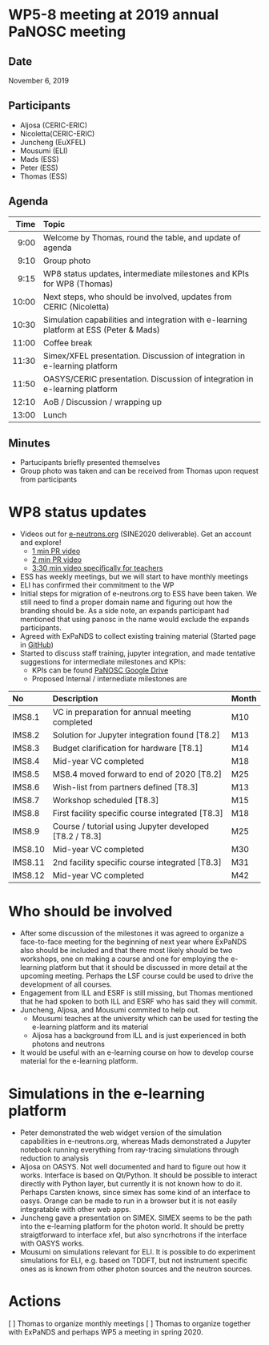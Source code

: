 WP5-8 meeting at 2019 annual PaNOSC meeting
===========================================

Date
----
November 6, 2019


Participants
------------
* Aljosa (CERIC-ERIC) 
* Nicoletta(CERIC-ERIC)
* Juncheng (EuXFEL)
* Mousumi (ELI)
* Mads  (ESS)
* Peter (ESS)
* Thomas (ESS)

Agenda
------

| Time | Topic |
|------:| :----|
|  9:00 | Welcome by Thomas, round the table, and update of agenda |
|  9:10 | Group photo |
|  9:15 | WP8 status updates, intermediate milestones and KPIs for WP8 (Thomas)
| 10:00 | Next steps, who should be involved, updates from CERIC (Nicoletta) |
| 10:30 | Simulation capabilities and integration with e-learning platform at ESS (Peter & Mads) |
| 11:00 | Coffee break | 
| 11:30 | Simex/XFEL presentation. Discussion of integration in e-learning platform |
| 11:50 | OASYS/CERIC presentation. Discussion of integration in e-learning platform  |
| 12:10 | AoB / Discussion / wrapping up
| 13:00 | Lunch |



Minutes
-------
* Partucipants briefly presented themselves
* Group photo was taken and can be received from Thomas upon request from participants

WP8 status updates
==================
* Videos out for [e-neutrons.org](e-neutrons.org) (SINE2020 deliverable). Get an account and explore! 
   * [1 min PR video](https://www.youtube.com/watch?v=F0AEQBBbMgo&feature=youtu.be)
   * [2 min PR video](https://www.youtube.com/watch?v=LvRVnPoAkNs&feature=youtu.be)
   * [3:30 min video specifically for teachers](https://www.youtube.com/watch?v=1rTXrTttScE&feature=youtu.be)
* ESS has weekly meetings, but we will start to have monthly meetings
* ELI has confirmed their commitment to the WP
* Initial steps for migration of e-neutrons.org to ESS have been taken. We still need to find a proper domain name and figuring out how the branding should be. As a side note, an expands participant had mentioned that using panosc in the name would exclude the expands participants.
* Agreed with ExPaNDS to collect existing training material (Started page in [GitHub](https://github.com/panosc-eu/panosc/blob/master/Work%20Packages/WP8%20User%20Training/TrainingMaterials/urls.md))
* Started to discuss staff training, jupyter integration, and made tentative suggestions for intermediate milestones and KPIs:
   * KPIs can be found [PaNOSC Google Drive](https://docs.google.com/spreadsheets/d/1iivsvBrix4v6lmC2U3sOC6YEXFeY0JzXHTM9QQQZwiY/edit#gid=0)
   * Proposed Internal / internediate milestones are
   
|No|Description| Month |
|:-|:-|:-|
|IMS8.1 | VC in preparation for annual meeting completed | M10 |
|IMS8.2 | Solution for Jupyter integration found [T8.2]  | M13 |
|IMS8.3 | Budget clarification for hardware [T8.1]       | M14 |
|IMS8.4 | Mid-year VC completed                          | M18 |
|IMS8.5 | MS8.4 moved forward to end of 2020 [T8.2]      | M25 |
|IMS8.6 | Wish-list from partners defined [T8.3]         | M13 |
|IMS8.7 | Workshop scheduled [T8.3]                      | M15 |
|IMS8.8 | First facility specific course integrated [T8.3] | M18 |
|IMS8.9 | Course / tutorial using Jupyter developed [T8.2 / T8.3] | M25 |
|IMS8.10 | Mid-year VC completed  | M30 |
|IMS8.11 | 2nd facility specific course integrated [T8.3] | M31 |
|IMS8.12 |  Mid-year VC completed | M42 |

Who should be involved
======================
   * After some discussion of the milestones it was agreed to organize a face-to-face meeting for the beginning of next year where ExPaNDS also should be included and that there most likely should be two workshops, one on making a course and one for employing the e-learning platform but that it should be discussed in more detail at the upcoming meeting. Perhaps the LSF course could be used to drive the development of all courses.
   * Engagement from ILL and ESRF is still missing, but Thomas mentioned that he had spoken to both ILL and ESRF who has said they will commit. 
   * Juncheng, Aljosa, and Mousumi commited to help out. 
      * Mousumi teaches at the university which can be used for testing the e-learning platform and its material
      * Aljosa has a background from ILL and is just experienced in both photons and neutrons
   * It would be useful with an e-learning course on how to develop course material for the e-learning platform.
   
   
   Simulations in the e-learning platform
   ======================================
   * Peter demonstrated the web widget version of the simulation capabilities in e-neutrons.org, whereas Mads demonstrated a Jupyter notebook running everything from ray-tracing simulations through reduction to analysis
   * Aljosa on OASYS. Not well documented and hard to figure out how it works. Interface is based on Qt/Python. It should be possible to interact directly with Python layer, but currently it is not known how to do it. Perhaps Carsten knows, since simex has some kind of an interface to oasys. Orange can be made to run in a browser but it is not easily integratable with other web apps.
   * Juncheng gave a presentation on SIMEX. SIMEX seems to be the path into the e-learning platform for the photon world. It should be pretty straigtforward to interface xfel, but also syncrhotrons if the interface with OASYS works.
   * Mousumi on simulations relevant for ELI. It is possible to do experiment simulations for ELI, e.g. based on TDDFT, but not instrument specific ones as is known from other photon sources and the neutron sources.
   
   
 Actions
 =======
 
 [ ] Thomas to organize monthly meetings
 [ ] Thomas to organize together with ExPaNDS and perhaps WP5 a meeting in spring 2020.
   
   



